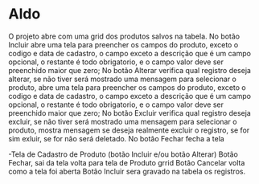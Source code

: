 # Aldo

O projeto abre com uma grid dos produtos salvos na tabela. 
No botão Incluir abre uma tela para preencher os campos do produto, exceto o codigo e data de cadastro, o campo exceto a descrição que é um campo opcional, o restante é todo obrigatorio, e o campo valor deve ser preenchido maior que zero;
No botão Alterar verifica qual registro deseja alterar, se não tiver será mostrado uma mensagem para selecionar o produto, abre uma tela para preencher os campos do produto, exceto o codigo e data de cadastro, o campo exceto a descrição que é um campo opcional, o restante é todo obrigatorio, e o campo valor deve ser preenchido maior que zero;
No botão Excluir verifica qual registro deseja excluir,  se não tiver será mostrado uma mensagem para selecionar o produto, mostra mensagem se deseja realmente excluir o registro, se for sim exluir, se for não será deletado.
No botão Fechar fecha a tela

-Tela de Cadastro de Produto (botão Incluir e/ou botão Alterar)
Botão Fechar, sai da tela volta para tela de Produto grrid
Botão Cancelar volta como a tela foi aberta
Botão Incluir sera gravado na tabela os registros.
